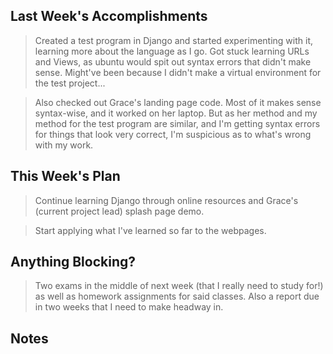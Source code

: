 ## Last Week's Accomplishments

> Created a test program in Django and started experimenting with it, learning more about the language as I go. Got stuck learning URLs and Views, as ubuntu would spit out syntax errors that didn't make sense. Might've been because I didn't make a virtual environment for the test project...

> Also checked out Grace's landing page code. Most of it makes sense syntax-wise, and it worked on her laptop. But as her method and my method for the test program are similar, and I'm getting syntax errors for things that look very correct, I'm suspicious as to what's wrong with my work.


## This Week's Plan

> Continue learning Django through online resources and Grace's (current project lead) splash page demo.

> Start applying what I've learned so far to the webpages.

## Anything Blocking?

> Two exams in the middle of next week (that I really need to study for!) as well as homework assignments for said classes. Also a report due in two weeks that I need to make headway in.

## Notes

> 
